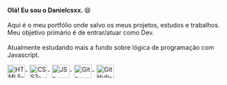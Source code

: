<b> Olá! Eu sou o Danielcsxx. </b> 😄 <br>
<br>
Aqui é o meu portfólio onde salvo os meus projetos, estudos e trabalhos.<br>
Meu objetivo primário é de entrar/atuar como Dev.<br>          
Atualmente estudando mais a fundo sobre lógica de programação com Javascript.<br>
<div>
   <img align="center" height="30" width="40" alt="HTML5-icone" src="https://cdn.jsdelivr.net/gh/devicons/devicon/icons/html5/html5-original.svg">-
   <img align="center" height="30" width="40" alt="CSS3-icone" src="https://cdn.jsdelivr.net/gh/devicons/devicon/icons/css3/css3-original.svg">-
   <img align="center" height="30" width="40" alt="JS-icone" src="https://cdn.jsdelivr.net/gh/devicons/devicon/icons/javascript/javascript-original.svg">-
   <img align="center" height="30" width="40" alt="Git-icone" src="https://cdn.jsdelivr.net/gh/devicons/devicon/icons/git/git-original.svg">-
   <img align="center" height="30" width="40" alt="GitHub-icone" src="https://cdn.jsdelivr.net/gh/devicons/devicon/icons/github/github-original.svg">
</div>
